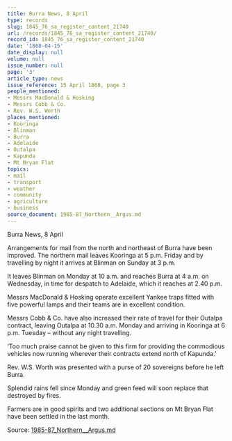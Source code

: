 ```yaml
---
title: Burra News, 8 April
type: records
slug: 1845_76_sa_register_content_21740
url: /records/1845_76_sa_register_content_21740/
record_id: 1845_76_sa_register_content_21740
date: '1868-04-15'
date_display: null
volume: null
issue_number: null
page: '3'
article_type: news
issue_reference: 15 April 1868, page 3
people_mentioned:
- Messrs MacDonald & Hosking
- Messrs Cobb & Co.
- Rev. W.S. Worth
places_mentioned:
- Kooringa
- Blinman
- Burra
- Adelaide
- Outalpa
- Kapunda
- Mt Bryan Flat
topics:
- mail
- transport
- weather
- community
- agriculture
- business
source_document: 1985-87_Northern__Argus.md
---
```


Burra News, 8 April

Arrangements for mail from the north and northeast of Burra have been improved.  The northern mail leaves Kooringa at 5 p.m. Friday and by travelling by night it arrives at Blinman on Sunday at 3 p.m.

It leaves Blinman on Monday at 10 a.m. and reaches Burra at 4 a.m. on Wednesday, in time for despatch to Adelaide, which it reaches at 2.40 p.m.

Messrs MacDonald & Hosking operate excellent Yankee traps fitted with five powerful lamps and their teams are in excellent condition.

Messrs Cobb & Co. have also increased their rate of travel for their Outalpa contract, leaving Outalpa at 10.30 a.m. Monday and arriving in Kooringa at 6 p.m. Tuesday – without any night travelling.

‘Too much praise cannot be given to this firm for providing the commodious vehicles now running wherever their contracts extend north of Kapunda.’

Rev. W.S. Worth was presented with a purse of 20 sovereigns before he left Burra.

Splendid rains fell since Monday and green feed will soon replace that destroyed by fires.

Farmers are in good spirits and two additional sections on Mt Bryan Flat have been settled in the last month.

Source: [1985-87_Northern__Argus.md](/downloads/markdown/1985-87_Northern__Argus.md)
